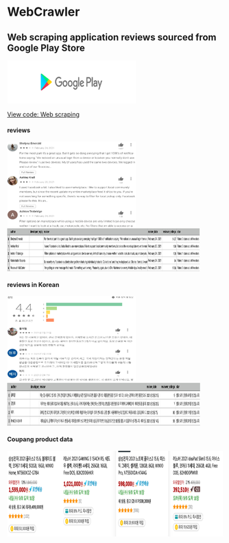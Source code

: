 # WebCrawler

## Web scraping application reviews sourced from Google Play Store
<img src="https://github.com/reejungkim/WebCrawler/blob/master/img/download.png" height="100" width="300">

[View code: Web scraping](https://nbviewer.jupyter.org/github/reejungkim/WebCrawler/blob/master/Google%20App%20Play%20Web%20Scraping.ipynb)


#### reviews
<p float="left">
<img src="img/review_ex_en.png" height="200" width="300">
<img src="https://github.com/reejungkim/WebCrawler/blob/master/img/scraped_output_ex_en.png" height="100" width="450">
</p>


#### reviews in Korean
<p float="left">
<img src="https://github.com/reejungkim/WebCrawler/blob/master/img/review_ex.png" height="200" width="300">
<img src="https://github.com/reejungkim/WebCrawler/blob/master/img/scraped_output_ex.png" height="100" width="450">
</p>

#### Coupang product data
<p float="left">
<img src="https://github.com/reejungkim/WebCrawler/blob/master/img/Coupang.png" height="200" width="600">
  </p>
